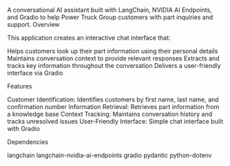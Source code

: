 A conversational AI assistant built with LangChain, NVIDIA AI Endpoints, and Gradio to help Power Truck Group customers with part inquiries and support.
Overview

This application creates an interactive chat interface that:

Helps customers look up their part information using their personal details
Maintains conversation context to provide relevant responses
Extracts and tracks key information throughout the conversation
Delivers a user-friendly interface via Gradio

Features

Customer Identification: Identifies customers by first name, last name, and confirmation number
Information Retrieval: Retrieves part information from a knowledge base
Context Tracking: Maintains conversation history and tracks unresolved issues
User-Friendly Interface: Simple chat interface built with Gradio

Dependencies

langchain
langchain-nvidia-ai-endpoints
gradio
pydantic
python-dotenv
